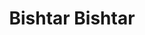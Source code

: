---
layout: post
layout: main
title: Bishtar Bishtar
categories: [hasan_shamaei_zadeh]
file: /assets/music/hasan_shamaei_zadeh-bishtar-bishtar.mp3
---